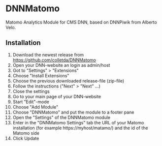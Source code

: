 DNNMatomo
========

Matomo Analytics Module for CMS DNN, based on DNNPiwik from Alberto Velo.

## Installation
1. Download the newest release from https://github.com/colletda/DNNMatomo
2. Open your DNN-website an login as admin/host
3. Got to "Settings" > "Extensions"
4. Choose "Install Extensions"
5. Choose the previous downloaded release-file (zip-file)
6. Follow the instructions ("Next" > "Next" ...)
7. Close the settings
8. Go to your main page of your DNN-website
9. Start "Edit"-mode
10. Choose "Add Module"
11. Choose "DNNMatomo" and put the module to a footer pane
12. Open the "Settings" of the DNNMatomo module
13. Enter in the "DNNMatomo Settings" tab the URL of your Matomo installation (for example https://myhost/matamo/) and the id of the Matomo side
14. Click Update
